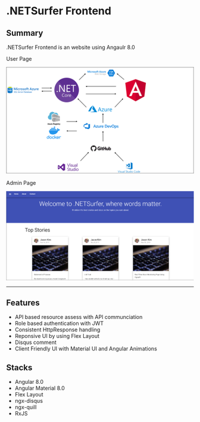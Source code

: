 # .NETSurfer Frontend

## Summary

.NETSurfer Frontend is an website using Angaulr 8.0

User Page

![Alt text](https://github.com/kims07231992/DotNetSurfer_Frontend/blob/master/README_Picture1.PNG)




Admin Page

![Alt text](https://github.com/kims07231992/DotNetSurfer_Frontend/blob/master/README_Picture2.PNG)

----------------------------------------------------------------------------------------------------------------

## Features

* API based resource assess with API communciation
* Role based authentication with JWT
* Consistent HttpResponse handling
* Reponsive UI by using Flex Layout
* Disqus comment 
* Client Friendly UI with Material UI and Angular Animations
 
## Stacks

* Angular 8.0
* Angular Material 8.0
* Flex Layout
* ngx-disqus
* ngx-quill
* RxJS